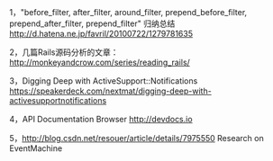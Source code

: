 1，"before_filter, after_filter, around_filter, prepend_before_filter, prepend_after_filter, prepend_filter" 归纳总结
   http://d.hatena.ne.jp/favril/20100722/1279781635

2，几篇Rails源码分析的文章： http://monkeyandcrow.com/series/reading_rails/

3，Digging Deep with ActiveSupport::Notifications https://speakerdeck.com/nextmat/digging-deep-with-activesupportnotifications

4，API Documentation Browser  http://devdocs.io

5，http://blog.csdn.net/resouer/article/details/7975550 Research on EventMachine
